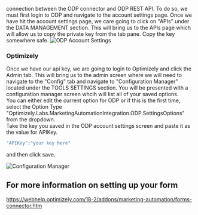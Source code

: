 connection between the ODP connector and ODP REST API.
To do so, we must first login to ODP and navigate to the account settings page.  Once we have hit the account settings page, we care going to click on "APIs" under the DATA MANAGEMENT section.  This will bring us to the APIs page which will allow us to copy the private key from the tab pane.
Copy the key somewhere safe.
![ODP Account Settings](https://github.com/optimizely/marketingautomationintegration-odp/blob/main/images/ODP-AccountSettings.png)
### Optimizely
Once we have our api key, we are going to login to Optimizely and click the Admin tab.  This will bring us to the admin screen where we will need to navigate to the "Config" tab and navigate to "Configuration Manager" located under the TOOLS SETTINGS section.  You will be presented with a configuration manager screen whcih will list all of your saved options.  
You can either edit the current option for ODP or if this is the first time, select the Option Type "Optimizely.Labs.MarketingAutomationIntegration.ODP.SettingsOptions" from the dropdown.  
Take the key you saved in the ODP account settings screen and paste it as the value for APIKey.  
```sh
"APIKey":"your key here"
```
and then click save.

![Configuration Manager](https://github.com/optimizely/marketingautomationintegration-odp/blob/main/images/optimizely-connector-configuration.png)

## For more information on setting up your form
https://webhelp.optimizely.com/18-2/addons/marketing-automation/forms-connector.htm